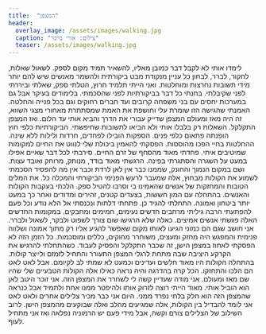 ```yaml
---
title:  "המצפן"
header:
  overlay_image: /assets/images/walking.jpg
  caption: "צילום: אורי ברכר"
  teaser: /assets/images/walking.jpg
---
```

<!--more-->
לימדו אותי לא לקבל דבר כמובן מאליו, להשאיר תמיד מקום לספק. לשאול שאלות, לחקור, לברר, לבחון כל עניין מנקודת מבט ביקורתית ולהשמר מאנשים שיש להם יותר מידי תשובות נחרצות ומוחלטות.
ואני הייתי תלמיד חרוץ, הטלתי ספק, שאלתי וביררתי לפני שקיבלתי. בחנתי כל דבר בביקורתיות לפני שהסכמתי. בלימודים בעיקר אבל גם במערכות יחסים עם בני משפחה קרובים ועד חברים רחוקים וגם בכל פנייה והחלטה. האמנתי שהגישה הזו שומרת עלי וחושפת את האמת שמסתתרת מאחורי מצגי השווא, זה היה מאז ומעולם המצפן שדייק עבורי את הדרך והביא אותי עד הלום.
ואז המצפן התקלקל. השאלות רק בלבלו אותי ולא הביאו לתשובות שחיפשתי. הביקורתיות כלפי חוץ הופנתה פתאום כלפי פנים. הספקות הובילו לפחדים, חרדות ולילות ללא שינה. ההחלטות בחיי הפכו מהוססות. הפסקתי להאמין ביכולת שלי לנווט את החיים למקומות שמיטיבים איתי. פחדתי מאוד מהסחף של זרם החיים. סירבתי לכל דבר שאיים אפילו במעט על השגרה והסתגרתי בפינה. הרגשתי מאוד בודד, מנותק, מרוחק ואובד עצות.
ושם במקום הנמוך והחונק, שממנו כבר אין לאן לרדת וכבר אין מה להפסיד הסכמתי לשמוע את הקולות מבחוץ, אלה שמעבר לרעש הפנימי הביקורתי והמכלה כל. את המלים הטובות והמחזקות של אנשים שהאמינו בי וסרבו להטיל ספק. הלכתי בעקבות הקולות והאנשים. בהתחלה עם המון חששות, בצעדים קטנים, זהירים ומדודים ואחר כך במעט יותר ביטחון ואמונה.
התחלתי להגיד כן. פתחתי דלתות ונכנסתי אל הלא נודע וכל פעם להפתעתי הרבה גיליתי מרחבים חדשים נעימים, חמימים ומחבקים. במקומות החדשים האלה פגשתי אנשים אמיצים. כאלה שלא הרגישו שום צורך לשפוט ולבקר, לשאול ולברר. אני חושב שגם הם כמוני הגיעו לאותו מקום שאפשר להגיע אליו רק מתוך אמונה ושלווה פנימית והמפגש היה מחזק ומעצים, משוחרר מחוקים, כללים ומוסכמות.
כל הזמן הזה לא הפסקתי לאחוז במצפן הישן, זה שכבר התקלקל והפסיק לעבוד. כשהתחלתי להרגיש את הקרקע היציבה שבה מתחת לרגלי המצפן התעורר והתחיל לזמזם ולייצר קולות. בהתחלה הקולות היו מאוד חלשים ועדינים וכמעט לא שמתי לב לקיומם. אבל לאט לאט הם הלכו והתחזקו. הכל קרה בהדרגה והיה נראה כאילו אלה הקולות הטבעיים שלי שהיו שם מאז ומעולם.
אני מודה שעדיין קשה לי לשחרר את המצפן הזה. אני זוכר היטב לאן הוא הוביל אותי. מאוד הייתי רוצה לזרוק אותו ולהיפטר ממנו אחת ולתמיד אבל כנראה שהמצפן הזה הוא חלק בלתי נפרד ממני. היום אני כבר מכיר צלילים אחרים ולאט לאט אני לומד להבדיל בין הקולות, אלה שמגיעים מהלב ואלה שבוקעים מהמצפן הישן. לרוב השילוב של הצלילים צורם וקשה, אבל מידי פעם יש הרמוניה נפלאה ואז אני מתחיל לעוף.
